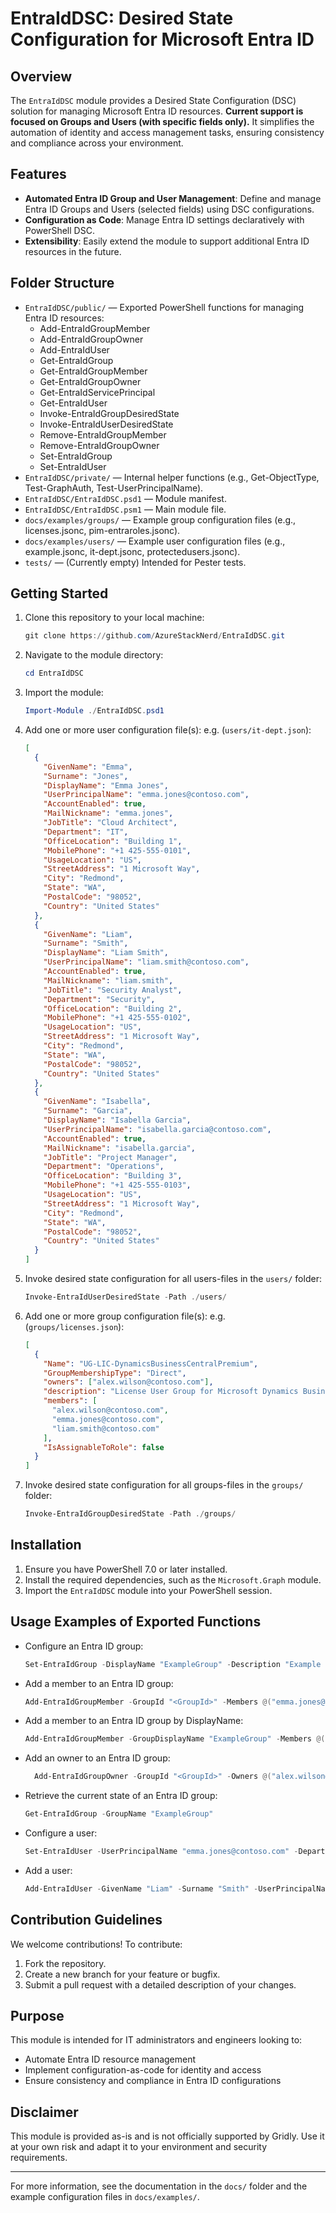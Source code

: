 # EntraIdDSC: Desired State Configuration for Microsoft Entra ID

## Overview

The `EntraIdDSC` module provides a Desired State Configuration (DSC) solution for managing Microsoft Entra ID resources. **Current support is focused on Groups and Users (with specific fields only).** It simplifies the automation of identity and access management tasks, ensuring consistency and compliance across your environment.

## Features

- **Automated Entra ID Group and User Management**: Define and manage Entra ID Groups and Users (selected fields) using DSC configurations.
- **Configuration as Code**: Manage Entra ID settings declaratively with PowerShell DSC.
- **Extensibility**: Easily extend the module to support additional Entra ID resources in the future.

## Folder Structure

- `EntraIdDSC/public/` — Exported PowerShell functions for managing Entra ID resources:
  - Add-EntraIdGroupMember
  - Add-EntraIdGroupOwner
  - Add-EntraIdUser
  - Get-EntraIdGroup
  - Get-EntraIdGroupMember
  - Get-EntraIdGroupOwner
  - Get-EntraIdServicePrincipal
  - Get-EntraIdUser
  - Invoke-EntraIdGroupDesiredState
  - Invoke-EntraIdUserDesiredState
  - Remove-EntraIdGroupMember
  - Remove-EntraIdGroupOwner
  - Set-EntraIdGroup
  - Set-EntraIdUser
- `EntraIdDSC/private/` — Internal helper functions (e.g., Get-ObjectType, Test-GraphAuth, Test-UserPrincipalName).
- `EntraIdDSC/EntraIdDSC.psd1` — Module manifest.
- `EntraIdDSC/EntraIdDSC.psm1` — Main module file.
- `docs/examples/groups/` — Example group configuration files (e.g., licenses.jsonc, pim-entraroles.jsonc).
- `docs/examples/users/` — Example user configuration files (e.g., example.jsonc, it-dept.jsonc, protectedusers.jsonc).
- `tests/` — (Currently empty) Intended for Pester tests.

## Getting Started

1. Clone this repository to your local machine:

   ```powershell
   git clone https://github.com/AzureStackNerd/EntraIdDSC.git
   ```

2. Navigate to the module directory:

   ```powershell
   cd EntraIdDSC
   ```

3. Import the module:

    ```powershell
    Import-Module ./EntraIdDSC.psd1
    ```

4. Add one or more user configuration file(s): e.g. (`users/it-dept.json`):

   ```json
   [
     {
       "GivenName": "Emma",
       "Surname": "Jones",
       "DisplayName": "Emma Jones",
       "UserPrincipalName": "emma.jones@contoso.com",
       "AccountEnabled": true,
       "MailNickname": "emma.jones",
       "JobTitle": "Cloud Architect",
       "Department": "IT",
       "OfficeLocation": "Building 1",
       "MobilePhone": "+1 425-555-0101",
       "UsageLocation": "US",
       "StreetAddress": "1 Microsoft Way",
       "City": "Redmond",
       "State": "WA",
       "PostalCode": "98052",
       "Country": "United States"
     },
     {
       "GivenName": "Liam",
       "Surname": "Smith",
       "DisplayName": "Liam Smith",
       "UserPrincipalName": "liam.smith@contoso.com",
       "AccountEnabled": true,
       "MailNickname": "liam.smith",
       "JobTitle": "Security Analyst",
       "Department": "Security",
       "OfficeLocation": "Building 2",
       "MobilePhone": "+1 425-555-0102",
       "UsageLocation": "US",
       "StreetAddress": "1 Microsoft Way",
       "City": "Redmond",
       "State": "WA",
       "PostalCode": "98052",
       "Country": "United States"
     },
     {
       "GivenName": "Isabella",
       "Surname": "Garcia",
       "DisplayName": "Isabella Garcia",
       "UserPrincipalName": "isabella.garcia@contoso.com",
       "AccountEnabled": true,
       "MailNickname": "isabella.garcia",
       "JobTitle": "Project Manager",
       "Department": "Operations",
       "OfficeLocation": "Building 3",
       "MobilePhone": "+1 425-555-0103",
       "UsageLocation": "US",
       "StreetAddress": "1 Microsoft Way",
       "City": "Redmond",
       "State": "WA",
       "PostalCode": "98052",
       "Country": "United States"
     }
   ]
   ```

5. Invoke desired state configuration for all users-files in the `users/` folder:

   ```powershell
   Invoke-EntraIdUserDesiredState -Path ./users/
   ```

6. Add one or more group configuration file(s): e.g. (`groups/licenses.json`):

   ```json
   [
     {
       "Name": "UG-LIC-DynamicsBusinessCentralPremium",
       "GroupMembershipType": "Direct",
       "owners": ["alex.wilson@contoso.com"],
       "description": "License User Group for Microsoft Dynamics Business Central Premium",
       "members": [
         "alex.wilson@contoso.com",
         "emma.jones@contoso.com",
         "liam.smith@contoso.com"
       ],
       "IsAssignableToRole": false
     }
   ]
   ```

7. Invoke desired state configuration for all groups-files in the `groups/` folder:

   ```powershell
   Invoke-EntraIdGroupDesiredState -Path ./groups/
   ```

## Installation

1. Ensure you have PowerShell 7.0 or later installed.
2. Install the required dependencies, such as the `Microsoft.Graph` module.
3. Import the `EntraIdDSC` module into your PowerShell session.

## Usage Examples of Exported Functions

- Configure an Entra ID group:

  ```powershell
  Set-EntraIdGroup -DisplayName "ExampleGroup" -Description "Example Description"
  ```

- Add a member to an Entra ID group:

  ```powershell
  Add-EntraIdGroupMember -GroupId "<GroupId>" -Members @("emma.jones@contoso.com", "liam.smith@contoso.com")
  ```

- Add a member to an Entra ID group by DisplayName:

  ```powershell
  Add-EntraIdGroupMember -GroupDisplayName "ExampleGroup" -Members @("isabella.garcia@contoso.com")
  ```

- Add an owner to an Entra ID group:

  ```powershell
    Add-EntraIdGroupOwner -GroupId "<GroupId>" -Owners @("alex.wilson@contoso.com")
  ```

- Retrieve the current state of an Entra ID group:

  ```powershell
  Get-EntraIdGroup -GroupName "ExampleGroup"
  ```

- Configure a user:

  ```powershell
  Set-EntraIdUser -UserPrincipalName "emma.jones@contoso.com" -Department "IT"
  ```

- Add a user:

  ```powershell
  Add-EntraIdUser -GivenName "Liam" -Surname "Smith" -UserPrincipalName "liam.smith@contoso.com"
  ```

## Contribution Guidelines

We welcome contributions! To contribute:

1. Fork the repository.
2. Create a new branch for your feature or bugfix.
3. Submit a pull request with a detailed description of your changes.

## Purpose

This module is intended for IT administrators and engineers looking to:

- Automate Entra ID resource management
- Implement configuration-as-code for identity and access
- Ensure consistency and compliance in Entra ID configurations

## Disclaimer

This module is provided as-is and is not officially supported by Gridly. Use it at your own risk and adapt it to your environment and security requirements.

---

For more information, see the documentation in the `docs/` folder and the example configuration files in `docs/examples/`.

